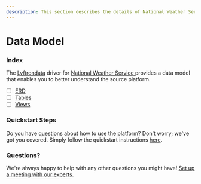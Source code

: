 ```yaml
---
description: This section describes the details of National Weather Service ERD, Tables, and Views.
---
```


# Data Model

### Index

The  [Lyftrondata](https://www.lyftrondata.com/) driver for [National Weather Service](https://www.lyftrondata.com/integration/national-weather-service/)[ ](https://www.lyftrondata.com/integration/national-weather-service/)provides a data model that enables you to better understand the source platform.

* [ ] [ERD](../../../weather-analytics/national-weather-service/data-model/erd.md)
* [ ] [Tables](../../../weather-analytics/national-weather-service/data-model/tables.md)
* [ ] [Views](../../../weather-analytics/national-weather-service/data-model/views.md)

### Quickstart Steps

Do you have questions about how to use the platform? Don't worry; we've got you covered. Simply follow the quickstart instructions [here](../../../../quickstart-steps.md).

### Questions? <a href="#questions" id="questions"></a>

We're always happy to help with any other questions you might have! [Set up a meeting with our experts](https://www.lyftrondata.com/book-a-meeting/).

